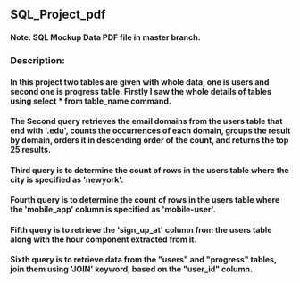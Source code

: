 ## SQL_Project_pdf

#### Note: SQL Mockup Data PDF file in master branch.

### Description:

#### In this project two tables are given with whole data, one is users and  second one is progress table. Firstly I saw the whole details of tables using select * from table_name command.

#### The Second query retrieves the email domains from the users table that end with '.edu', counts the occurrences of each domain, groups the result by domain, orders it in descending order of the count, and returns the top 25 results.

#### Third query  is to determine the count of rows in the users table where the city is specified as 'newyork'.

#### Fourth query is to determine the count of rows in the users table where the 'mobile_app' column is specified as 'mobile-user'.

#### Fifth query is to retrieve the 'sign_up_at' column from the users table along with the hour component extracted from it.

#### Sixth query is to retrieve data from the "users" and "progress" tables, join them using 'JOIN' keyword, based on the "user_id" column.

